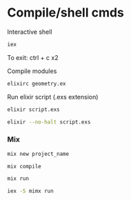
# Compile/shell cmds

Interactive shell
```bash
iex
````

To exit:
ctrl + c x2


Compile modules
```bash
elixirc geometry.ex
```

Run elixir script (.exs extension)
```bash
elixir script.exs
```

```bash
elixir --no-halt script.exs
```

### Mix
```bash
mix new project_name
```

```bash
mix compile
```

```bash
mix run
```


```bash
iex -S mimx run
```